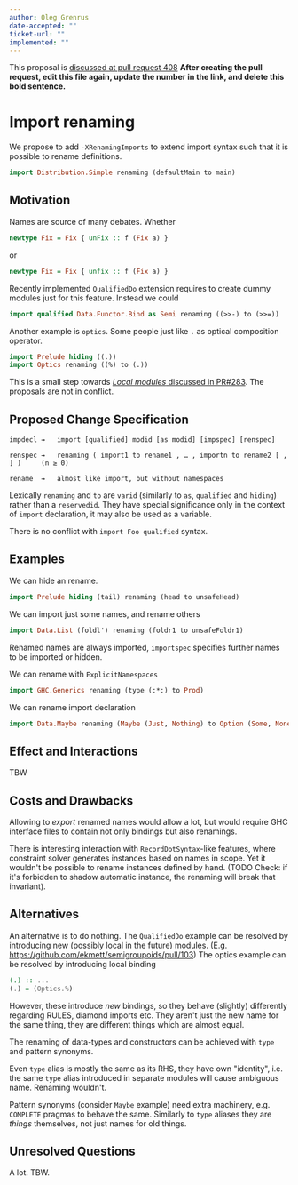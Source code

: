 ```yaml
---
author: Oleg Grenrus
date-accepted: ""
ticket-url: ""
implemented: ""
---
```


This proposal is [discussed at pull request 408](https://github.com/ghc-proposals/ghc-proposals/pull/408)
**After creating the pull request, edit this file again, update the number in
the link, and delete this bold sentence.**

# Import renaming

We propose to add `-XRenamingImports` to extend import syntax such that it is possible to rename definitions.

```haskell
import Distribution.Simple renaming (defaultMain to main)
```

## Motivation

Names are source of many debates. Whether

```haskell
newtype Fix = Fix { unFix :: f (Fix a) }
```

or

```haskell
newtype Fix = Fix { unfix :: f (Fix a) }
```

Recently implemented `QualifiedDo` extension requires to create dummy modules just for this feature.
Instead we could

```haskell
import qualified Data.Functor.Bind as Semi renaming ((>>-) to (>>=))
```

Another example is `optics`. Some people just like `.` as optical composition operator.

```haskell
import Prelude hiding ((.))
import Optics renaming ((%) to (.))
```

This is a small step towards [*Local modules* discussed in PR#283](https://github.com/ghc-proposals/ghc-proposals/pull/283).
The proposals are not in conflict.

## Proposed Change Specification

```
impdecl	→	import [qualified] modid [as modid] [impspec] [renspec]

renspec →   renaming ( import1 to rename1 , … , importn to rename2 [ , ] )     (n ≥ 0)

rename  →   almost like import, but without namespaces
```


Lexically `renaming` and `to` are `varid` (similarly to `as`, `qualified` and `hiding`) rather than a `reservedid`.
They have special significance only in the context of `import` declaration, it may also be used as a variable.

There is no conflict with `import Foo qualified` syntax.


## Examples

We can hide an rename.

```haskell
import Prelude hiding (tail) renaming (head to unsafeHead)
```

We can import just some names, and rename others

```haskell
import Data.List (foldl') renaming (foldr1 to unsafeFoldr1)
```

Renamed names are always imported, `importspec` specifies
further names to be imported or hidden.

We can rename with `ExplicitNamespaces`

```haskell
import GHC.Generics renaming (type (:*:) to Prod)
```

We can rename import declaration

```haskell
import Data.Maybe renaming (Maybe (Just, Nothing) to Option (Some, None))
```

## Effect and Interactions

TBW

## Costs and Drawbacks

Allowing to *export* renamed names would allow a lot,
but would require GHC interface files to contain
not only bindings but also renamings.

There is interesting interaction with `RecordDotSyntax`-like features,
where constraint solver generates instances based on names in scope.
Yet it wouldn't be possible to rename instances defined by hand.
(TODO Check: if it's forbidden to shadow automatic instance, the renaming will break that invariant).

## Alternatives

An alternative is to do nothing.
The `QualifiedDo` example can be resolved by introducing new (possibly local in the future) modules.
(E.g. https://github.com/ekmett/semigroupoids/pull/103)
The optics example can be resolved by introducing local binding

```haskell
(.) :: ...
(.) = (Optics.%)
```

However, these introduce *new* bindings, so they behave (slightly)
differently regarding RULES, diamond imports etc.
They aren't just the new name for the same thing,
they are different things which are almost equal.

The renaming of data-types and constructors
can be achieved with `type` and pattern synonyms.

Even `type` alias is mostly the same as its RHS,
they have own "identity", i.e. the same `type` alias introduced
in separate modules will cause ambiguous name.
Renaming wouldn't.

Pattern synonyms (consider `Maybe` example) need extra machinery,
e.g. `COMPLETE` pragmas to behave the same.
Similarly to `type` aliases they are *things* themselves, not just names for old things.

## Unresolved Questions

A lot. TBW.
